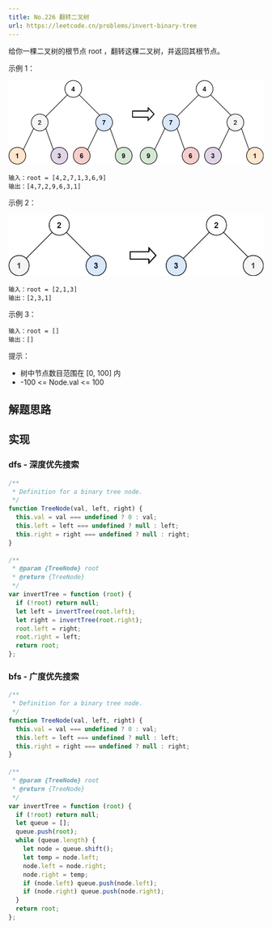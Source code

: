 ```yaml
---
title: No.226 翻转二叉树
url: https://leetcode.cn/problems/invert-binary-tree
---
```


给你一棵二叉树的根节点 root ，翻转这棵二叉树，并返回其根节点。

示例 1：

![invert1-tree](https://raw.githubusercontent.com/wcywxq/image-store/master/ssg/code_leetcode_No.226_invert1-tree.png)

```text
输入：root = [4,2,7,1,3,6,9]
输出：[4,7,2,9,6,3,1]
```

示例 2：

![invert2-tree](https://raw.githubusercontent.com/wcywxq/image-store/master/ssg/code_leetcode_No.226_invert2-tree.png)

```text
输入：root = [2,1,3]
输出：[2,3,1]
```

示例 3：

```text
输入：root = []
输出：[]
```

提示：

- 树中节点数目范围在 \[0, 100\] 内
- -100 <= Node.val <= 100

## 解题思路

## 实现

### dfs - 深度优先搜索

```js
/**
 * Definition for a binary tree node.
 */
function TreeNode(val, left, right) {
  this.val = val === undefined ? 0 : val;
  this.left = left === undefined ? null : left;
  this.right = right === undefined ? null : right;
}

/**
 * @param {TreeNode} root
 * @return {TreeNode}
 */
var invertTree = function (root) {
  if (!root) return null;
  let left = invertTree(root.left);
  let right = invertTree(root.right);
  root.left = right;
  root.right = left;
  return root;
};
```

### bfs - 广度优先搜索

```js
/**
 * Definition for a binary tree node.
 */
function TreeNode(val, left, right) {
  this.val = val === undefined ? 0 : val;
  this.left = left === undefined ? null : left;
  this.right = right === undefined ? null : right;
}

/**
 * @param {TreeNode} root
 * @return {TreeNode}
 */
var invertTree = function (root) {
  if (!root) return null;
  let queue = [];
  queue.push(root);
  while (queue.length) {
    let node = queue.shift();
    let temp = node.left;
    node.left = node.right;
    node.right = temp;
    if (node.left) queue.push(node.left);
    if (node.right) queue.push(node.right);
  }
  return root;
};
```
